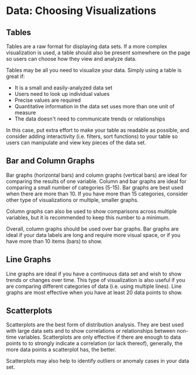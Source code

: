 # Data: Choosing Visualizations

## Tables

Tables are a raw format for displaying data sets. If a more complex visualization is used, a table should also be present somewhere on the page so users can choose how they view and analyze data.

Tables may be all you need to visualize your data. Simply using a table is great if:

*  It is a small and easily-analyzed data set
*  Users need to look up individual values
*  Precise values are required
*  Quantitative information in the data set uses more than one unit of measure
*  The data doesn't need to communicate trends or relationships

In this case, put extra effort to make your table as readable as possible, and consider adding interactivity \(i.e. filters, sort functions\) to your table so users can manipulate and view key pieces of the data set.

## Bar and Column Graphs

Bar graphs \(horizontal bars\) and column graphs \(vertical bars\) are ideal for comparing the results of one variable. Column and bar graphs are ideal for comparing a small number of categories \(5-15\). Bar graphs are best used when there are more than 10. If you have more than 15 categories, consider other type of visualizations or multiple, smaller graphs. 

Column graphs can also be used to show comparisons across multiple variables, but it is recommended to keep this number to a minimum.

Overall, column graphs should be used over bar graphs. Bar graphs are ideal if your data labels are long and require more visual space, or if you have more than 10 items \(bars\) to show.

## Line Graphs

Line graphs are ideal if you have a continuous data set and wish to show trends or changes over time. This type of visualization is also useful if you are comparing different categories of data \(i.e. using multiple lines\). Line graphs are most effective when you have at least 20 data points to show.

## Scatterplots

Scatterplots are the best form of distribution analysis. They are best used with large data sets and to show correlations or relationships between non-time variables. Scatterplots are only effective if there are enough to data points to to strongly indicate a correlation \(or lack thereof\), generally, the more data points a scatterplot has, the better. 

Scatterplots may also help to identify outliers or anomaly cases in your data set.

